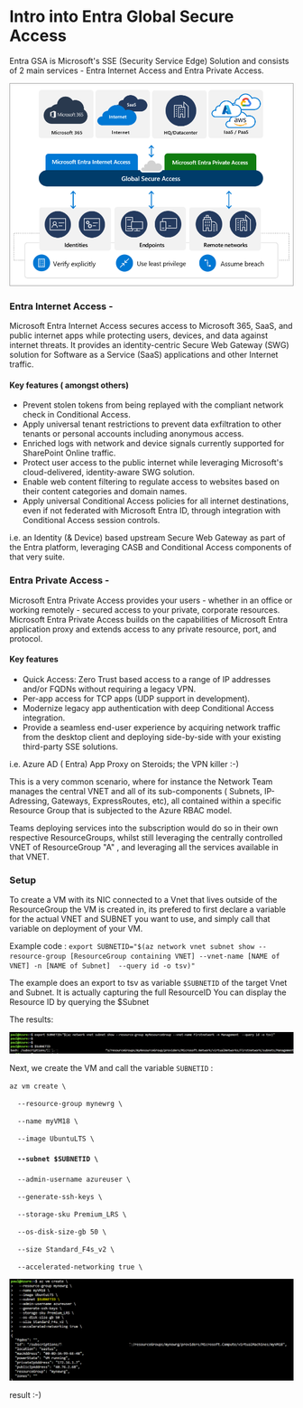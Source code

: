 # Intro into Entra Global Secure Access

Entra GSA is Microsoft's SSE (Security Service Edge) Solution and consists of 2 main services - Entra Internet Access and Entra Private Access.


![Screenshot](https://github.com/verboompj/EntraGSA/blob/main/global-secure-access-diagram.png)



### Entra Internet Access - 
Microsoft Entra Internet Access secures access to Microsoft 365, SaaS, and public internet apps while protecting users, devices, and data against internet threats.
It provides an identity-centric Secure Web Gateway (SWG) solution for Software as a Service (SaaS) applications and other Internet traffic. 

#### Key features ( amongst others) 
- Prevent stolen tokens from being replayed with the compliant network check in Conditional Access.
- Apply universal tenant restrictions to prevent data exfiltration to other tenants or personal accounts including anonymous access.
- Enriched logs with network and device signals currently supported for SharePoint Online traffic.
- Protect user access to the public internet while leveraging Microsoft's cloud-delivered, identity-aware SWG solution.
- Enable web content filtering to regulate access to websites based on their content categories and domain names.
- Apply universal Conditional Access policies for all internet destinations, even if not federated with Microsoft Entra ID, through integration with Conditional 
  Access session controls.

i.e. an Identity (& Device) based upstream Secure Web Gateway as part of the Entra platform, leveraging CASB and Conditional Access components of that very suite.  

### Entra Private Access - 
Microsoft Entra Private Access provides your users - whether in an office or working remotely - secured access to your private, corporate resources. Microsoft Entra Private Access builds on the capabilities of Microsoft Entra application proxy and extends access to any private resource, port, and protocol.

#### Key features
- Quick Access: Zero Trust based access to a range of IP addresses and/or FQDNs without requiring a legacy VPN.
- Per-app access for TCP apps (UDP support in development).
- Modernize legacy app authentication with deep Conditional Access integration.
- Provide a seamless end-user experience by acquiring network traffic from the desktop client and deploying side-by-side with your existing third-party SSE solutions.

i.e. Azure AD ( Entra) App Proxy on Steroids; the VPN killer :-) 



This is a very common scenario, where for instance the Network Team manages the central VNET and all of its sub-components ( Subnets, IP-Adressing, Gateways, ExpressRoutes, etc), all contained within a specific Resource Group that is subjected to the Azure RBAC model. 

Teams deploying services into the subscription would do so in their own respective ResourceGroups, whilst still leveraging the centrally controlled VNET of ResourceGroup "A" , and leveraging all the services available in that VNET.

### Setup 

To create a VM with its NIC connected to a Vnet that lives outside of the ResourceGroup the VM is created in, its prefered to first declare a variable for the actual VNET and SUBNET you want to use, and simply call that variable on deployment of your VM.

Example code : `export SUBNETID="$(az network vnet subnet show --resource-group [ResourceGroup containing VNET] --vnet-name [NAME of VNET] -n [NAME of Subnet]  --query id -o tsv)"`

The example does an export to tsv as variable `$SUBNETID` of the target Vnet and Subnet. It is actually capturing the full ResourceID
You can display the Resource ID by querying the $Subnet 

The results:

![Screenshot](https://github.com/verboompj/Networking/blob/master/Pictures/72subnetid.PNG)

Next, we create the VM and call the variable `SUBNETID` :

`az vm create \`

`  --resource-group mynewrg \`

`  --name myVM18 \`

`  --image UbuntuLTS \`

#### `  --subnet $SUBNETID \`

`  --admin-username azureuser \`

`  --generate-ssh-keys \`

`  --storage-sku Premium_LRS \`

`  --os-disk-size-gb 50 \`

`  --size Standard_F4s_v2 \`

`  --accelerated-networking true \`

![Screenshot](https://github.com/verboompj/Networking/blob/master/Pictures/73vmcreated.png)

result :-) 


